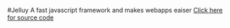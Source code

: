 #Jelluy
A fast javascript framework and makes webapps eaiser 
<a href="https://github.com/loeasy68/loeasy68.github.io/website/jelluy">Click here for source code</a>
